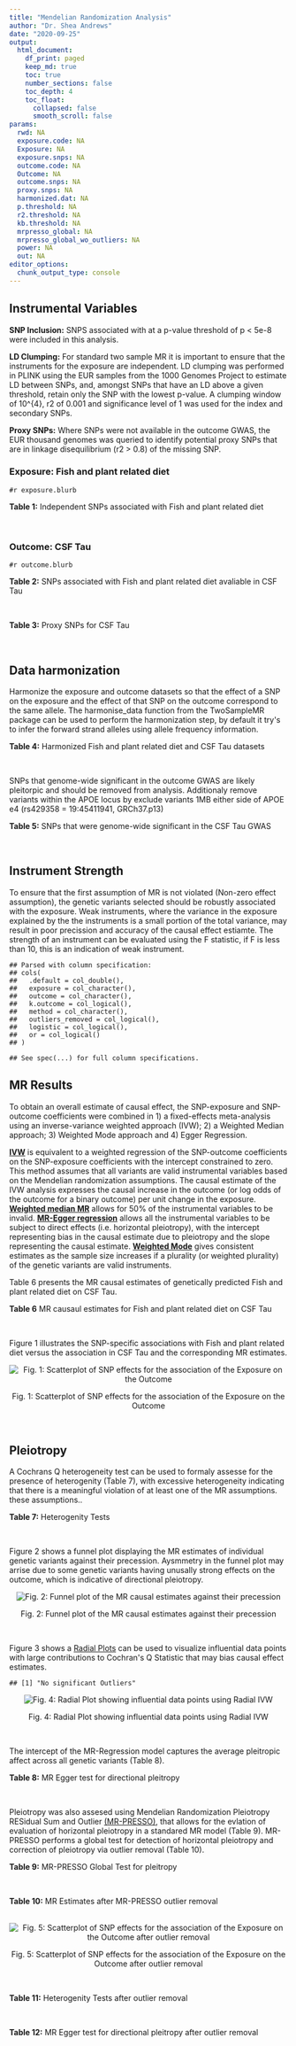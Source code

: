 ```yaml
---
title: "Mendelian Randomization Analysis"
author: "Dr. Shea Andrews"
date: "2020-09-25"
output:
  html_document:
    df_print: paged
    keep_md: true
    toc: true
    number_sections: false
    toc_depth: 4
    toc_float:
      collapsed: false
      smooth_scroll: false
params:
  rwd: NA
  exposure.code: NA
  Exposure: NA
  exposure.snps: NA
  outcome.code: NA
  Outcome: NA
  outcome.snps: NA
  proxy.snps: NA
  harmonized.dat: NA
  p.threshold: NA
  r2.threshold: NA
  kb.threshold: NA
  mrpresso_global: NA
  mrpresso_global_wo_outliers: NA
  power: NA
  out: NA
editor_options:
  chunk_output_type: console
---
```







## Instrumental Variables
**SNP Inclusion:** SNPS associated with at a p-value threshold of p < 5e-8 were included in this analysis.
<br>

**LD Clumping:** For standard two sample MR it is important to ensure that the instruments for the exposure are independent. LD clumping was performed in PLINK using the EUR samples from the 1000 Genomes Project to estimate LD between SNPs, and, amongst SNPs that have an LD above a given threshold, retain only the SNP with the lowest p-value. A clumping window of 10^{4}, r2 of 0.001 and significance level of 1 was used for the index and secondary SNPs.
<br>

**Proxy SNPs:** Where SNPs were not available in the outcome GWAS, the EUR thousand genomes was queried to identify potential proxy SNPs that are in linkage disequilibrium (r2 > 0.8) of the missing SNP.
<br>

### Exposure: Fish and plant related diet
`#r exposure.blurb`
<br>

**Table 1:** Independent SNPs associated with Fish and plant related diet
<div data-pagedtable="false">
  <script data-pagedtable-source type="application/json">
{"columns":[{"label":["SNP"],"name":[1],"type":["chr"],"align":["left"]},{"label":["CHROM"],"name":[2],"type":["dbl"],"align":["right"]},{"label":["POS"],"name":[3],"type":["dbl"],"align":["right"]},{"label":["REF"],"name":[4],"type":["chr"],"align":["left"]},{"label":["ALT"],"name":[5],"type":["chr"],"align":["left"]},{"label":["AF"],"name":[6],"type":["dbl"],"align":["right"]},{"label":["BETA"],"name":[7],"type":["dbl"],"align":["right"]},{"label":["SE"],"name":[8],"type":["dbl"],"align":["right"]},{"label":["Z"],"name":[9],"type":["dbl"],"align":["right"]},{"label":["P"],"name":[10],"type":["dbl"],"align":["right"]},{"label":["N"],"name":[11],"type":["dbl"],"align":["right"]},{"label":["TRAIT"],"name":[12],"type":["chr"],"align":["left"]}],"data":[{"1":"rs6699744","2":"1","3":"72825144","4":"A","5":"T","6":"0.614350","7":"0.0176817","8":"0.00251240","9":"7.03777","10":"2.0e-12","11":"335576","12":"fish_plant_diet"},{"1":"rs6690619","2":"1","3":"153765399","4":"C","5":"T","6":"0.508389","7":"-0.0182667","8":"0.00243049","9":"-7.51564","10":"5.7e-14","11":"335576","12":"fish_plant_diet"},{"1":"rs45501495","2":"1","3":"204596454","4":"C","5":"T","6":"0.233721","7":"0.0175379","8":"0.00286562","9":"6.12011","10":"9.4e-10","11":"335576","12":"fish_plant_diet"},{"1":"rs4953150","2":"2","3":"45157336","4":"C","5":"T","6":"0.342028","7":"-0.0193152","8":"0.00257415","9":"-7.50353","10":"6.2e-14","11":"335576","12":"fish_plant_diet"},{"1":"rs17049185","2":"2","3":"58072660","4":"G","5":"T","6":"0.265216","7":"0.0164143","8":"0.00276984","9":"5.92608","10":"3.1e-09","11":"335576","12":"fish_plant_diet"},{"1":"rs4458235","2":"2","3":"79710525","4":"A","5":"T","6":"0.671605","7":"-0.0161001","8":"0.00257371","9":"-6.25560","10":"4.0e-10","11":"335576","12":"fish_plant_diet"},{"1":"rs6756149","2":"2","3":"104099833","4":"C","5":"T","6":"0.460539","7":"0.0158560","8":"0.00242740","9":"6.53209","10":"6.5e-11","11":"335576","12":"fish_plant_diet"},{"1":"rs10180461","2":"2","3":"144263033","4":"T","5":"C","6":"0.391681","7":"-0.0138352","8":"0.00249154","9":"-5.55287","10":"2.8e-08","11":"335576","12":"fish_plant_diet"},{"1":"rs2463652","2":"2","3":"157127415","4":"C","5":"A","6":"0.462862","7":"0.0144339","8":"0.00243718","9":"5.92238","10":"3.2e-09","11":"335576","12":"fish_plant_diet"},{"1":"rs10510554","2":"3","3":"25099776","4":"T","5":"C","6":"0.569949","7":"0.0159892","8":"0.00245816","9":"6.50454","10":"7.8e-11","11":"335576","12":"fish_plant_diet"},{"1":"rs1248825","2":"3","3":"84993411","4":"A","5":"C","6":"0.674802","7":"0.0196439","8":"0.00259659","9":"7.56527","10":"3.9e-14","11":"335576","12":"fish_plant_diet"},{"1":"rs80264330","2":"3","3":"114815659","4":"T","5":"G","6":"0.056141","7":"0.0302655","8":"0.00525711","9":"5.75706","10":"8.6e-09","11":"335576","12":"fish_plant_diet"},{"1":"rs13082002","2":"3","3":"117317203","4":"T","5":"A","6":"0.467957","7":"0.0141314","8":"0.00244314","9":"5.78411","10":"7.3e-09","11":"335576","12":"fish_plant_diet"},{"1":"rs73868702","2":"3","3":"149754216","4":"G","5":"A","6":"0.043127","7":"-0.0333836","8":"0.00594694","9":"-5.61358","10":"2.0e-08","11":"335576","12":"fish_plant_diet"},{"1":"rs11706682","2":"3","3":"167199681","4":"T","5":"C","6":"0.340750","7":"0.0172815","8":"0.00255589","9":"6.76144","10":"1.4e-11","11":"335576","12":"fish_plant_diet"},{"1":"rs1946265","2":"5","3":"50840436","4":"A","5":"C","6":"0.645199","7":"-0.0149040","8":"0.00254229","9":"-5.86243","10":"4.6e-09","11":"335576","12":"fish_plant_diet"},{"1":"rs12514375","2":"5","3":"60801428","4":"A","5":"T","6":"0.387948","7":"-0.0137440","8":"0.00249301","9":"-5.51301","10":"3.5e-08","11":"335576","12":"fish_plant_diet"},{"1":"rs6870152","2":"5","3":"95883544","4":"A","5":"G","6":"0.623327","7":"-0.0138461","8":"0.00251463","9":"-5.50622","10":"3.7e-08","11":"335576","12":"fish_plant_diet"},{"1":"rs364926","2":"5","3":"166392055","4":"C","5":"T","6":"0.235798","7":"0.0174371","8":"0.00285087","9":"6.11641","10":"9.6e-10","11":"335576","12":"fish_plant_diet"},{"1":"rs11134442","2":"5","3":"166478475","4":"A","5":"G","6":"0.627273","7":"-0.0138524","8":"0.00251296","9":"-5.51238","10":"3.5e-08","11":"335576","12":"fish_plant_diet"},{"1":"rs16891727","2":"6","3":"26488860","4":"C","5":"A","6":"0.131477","7":"-0.0248855","8":"0.00357335","9":"-6.96419","10":"3.3e-12","11":"335576","12":"fish_plant_diet"},{"1":"rs28703977","2":"6","3":"31472792","4":"T","5":"C","6":"0.654148","7":"-0.0159889","8":"0.00255074","9":"-6.26834","10":"3.6e-10","11":"335576","12":"fish_plant_diet"},{"1":"rs9362897","2":"6","3":"92327446","4":"G","5":"T","6":"0.471084","7":"0.0153747","8":"0.00242031","9":"6.35237","10":"2.1e-10","11":"335576","12":"fish_plant_diet"},{"1":"rs12700239","2":"7","3":"20865979","4":"C","5":"A","6":"0.210021","7":"-0.0170831","8":"0.00300568","9":"-5.68361","10":"1.3e-08","11":"335576","12":"fish_plant_diet"},{"1":"rs3021494","2":"8","3":"10983534","4":"A","5":"G","6":"0.530477","7":"-0.0196447","8":"0.00243572","9":"-8.06525","10":"7.3e-16","11":"335576","12":"fish_plant_diet"},{"1":"rs1217105","2":"8","3":"64626932","4":"T","5":"G","6":"0.692030","7":"0.0182021","8":"0.00262079","9":"6.94527","10":"3.8e-12","11":"335576","12":"fish_plant_diet"},{"1":"rs10986983","2":"9","3":"128620009","4":"C","5":"T","6":"0.628287","7":"-0.0177251","8":"0.00250713","9":"-7.06988","10":"1.6e-12","11":"335576","12":"fish_plant_diet"},{"1":"rs946711","2":"10","3":"21806832","4":"A","5":"C","6":"0.326072","7":"-0.0265991","8":"0.00260310","9":"-10.21820","10":"1.6e-24","11":"335576","12":"fish_plant_diet"},{"1":"rs1410054","2":"10","3":"112774155","4":"A","5":"G","6":"0.762720","7":"-0.0179461","8":"0.00284724","9":"-6.30298","10":"2.9e-10","11":"335576","12":"fish_plant_diet"},{"1":"rs10741616","2":"11","3":"13333851","4":"G","5":"A","6":"0.381930","7":"-0.0150594","8":"0.00249104","9":"-6.04543","10":"1.5e-09","11":"335576","12":"fish_plant_diet"},{"1":"rs11237918","2":"11","3":"79294066","4":"T","5":"C","6":"0.400307","7":"0.0140920","8":"0.00247088","9":"5.70323","10":"1.2e-08","11":"335576","12":"fish_plant_diet"},{"1":"rs613597","2":"11","3":"88598646","4":"A","5":"G","6":"0.650945","7":"-0.0148780","8":"0.00253317","9":"-5.87327","10":"4.3e-09","11":"335576","12":"fish_plant_diet"},{"1":"rs34634095","2":"11","3":"111455942","4":"C","5":"A","6":"0.698257","7":"-0.0159467","8":"0.00269385","9":"-5.91967","10":"3.2e-09","11":"335576","12":"fish_plant_diet"},{"1":"rs7978702","2":"12","3":"34366373","4":"G","5":"A","6":"0.818835","7":"0.0173966","8":"0.00313907","9":"5.54196","10":"3.0e-08","11":"335576","12":"fish_plant_diet"},{"1":"rs12826749","2":"12","3":"46412497","4":"C","5":"G","6":"0.421560","7":"-0.0143141","8":"0.00247178","9":"-5.79101","10":"7.0e-09","11":"335576","12":"fish_plant_diet"},{"1":"rs35287743","2":"12","3":"110057250","4":"G","5":"T","6":"0.113999","7":"-0.0345582","8":"0.00382725","9":"-9.02951","10":"1.7e-19","11":"335576","12":"fish_plant_diet"},{"1":"rs560815","2":"13","3":"55935080","4":"T","5":"A","6":"0.733176","7":"-0.0235298","8":"0.00272600","9":"-8.63162","10":"6.0e-18","11":"335576","12":"fish_plant_diet"},{"1":"rs10161952","2":"13","3":"59474383","4":"A","5":"C","6":"0.313291","7":"-0.0185058","8":"0.00261369","9":"-7.08033","10":"1.4e-12","11":"335576","12":"fish_plant_diet"},{"1":"rs12906493","2":"15","3":"35933286","4":"T","5":"C","6":"0.207753","7":"0.0183225","8":"0.00301038","9":"6.08644","10":"1.2e-09","11":"335576","12":"fish_plant_diet"},{"1":"rs16959955","2":"15","3":"48002700","4":"T","5":"C","6":"0.221373","7":"0.0168573","8":"0.00294229","9":"5.72931","10":"1.0e-08","11":"335576","12":"fish_plant_diet"},{"1":"rs56094641","2":"16","3":"53806453","4":"A","5":"G","6":"0.403329","7":"0.0223354","8":"0.00246582","9":"9.05800","10":"1.3e-19","11":"335576","12":"fish_plant_diet"},{"1":"rs11859365","2":"16","3":"83683945","4":"A","5":"C","6":"0.253428","7":"0.0190706","8":"0.00278154","9":"6.85613","10":"7.1e-12","11":"335576","12":"fish_plant_diet"},{"1":"rs9955276","2":"18","3":"1839339","4":"C","5":"T","6":"0.141809","7":"0.0194761","8":"0.00348698","9":"5.58538","10":"2.3e-08","11":"335576","12":"fish_plant_diet"},{"1":"rs17818263","2":"18","3":"58865261","4":"G","5":"A","6":"0.286039","7":"-0.0146965","8":"0.00268034","9":"-5.48307","10":"4.2e-08","11":"335576","12":"fish_plant_diet"},{"1":"rs12721051","2":"19","3":"45422160","4":"C","5":"G","6":"0.189552","7":"0.0179074","8":"0.00309034","9":"5.79464","10":"6.8e-09","11":"335576","12":"fish_plant_diet"},{"1":"rs380743","2":"19","3":"49241014","4":"G","5":"A","6":"0.493772","7":"-0.0175022","8":"0.00243995","9":"-7.17318","10":"7.3e-13","11":"335576","12":"fish_plant_diet"},{"1":"rs2425026","2":"20","3":"33847253","4":"C","5":"T","6":"0.426877","7":"0.0168691","8":"0.00246823","9":"6.83449","10":"8.2e-12","11":"335576","12":"fish_plant_diet"},{"1":"rs2413052","2":"22","3":"31783781","4":"T","5":"C","6":"0.240382","7":"0.0193561","8":"0.00284149","9":"6.81195","10":"9.6e-12","11":"335576","12":"fish_plant_diet"}],"options":{"columns":{"min":{},"max":[10]},"rows":{"min":[10],"max":[10]},"pages":{}}}
  </script>
</div>
<br>

### Outcome: CSF Tau
`#r outcome.blurb`
<br>

**Table 2:** SNPs associated with Fish and plant related diet avaliable in CSF Tau
<div data-pagedtable="false">
  <script data-pagedtable-source type="application/json">
{"columns":[{"label":["SNP"],"name":[1],"type":["chr"],"align":["left"]},{"label":["CHROM"],"name":[2],"type":["dbl"],"align":["right"]},{"label":["POS"],"name":[3],"type":["dbl"],"align":["right"]},{"label":["REF"],"name":[4],"type":["chr"],"align":["left"]},{"label":["ALT"],"name":[5],"type":["chr"],"align":["left"]},{"label":["AF"],"name":[6],"type":["dbl"],"align":["right"]},{"label":["BETA"],"name":[7],"type":["dbl"],"align":["right"]},{"label":["SE"],"name":[8],"type":["dbl"],"align":["right"]},{"label":["Z"],"name":[9],"type":["dbl"],"align":["right"]},{"label":["P"],"name":[10],"type":["dbl"],"align":["right"]},{"label":["N"],"name":[11],"type":["dbl"],"align":["right"]},{"label":["TRAIT"],"name":[12],"type":["chr"],"align":["left"]}],"data":[{"1":"rs6699744","2":"1","3":"72825144","4":"A","5":"T","6":"0.6108490","7":"0.0053480","8":"0.006425","9":"0.83237400","10":"0.40530","11":"3146","12":"CSF_tau"},{"1":"rs6690619","2":"1","3":"153765399","4":"C","5":"T","6":"0.5256920","7":"-0.0050900","8":"0.005756","9":"-0.88429500","10":"0.37660","11":"3146","12":"CSF_tau"},{"1":"rs45501495","2":"1","3":"204596454","4":"C","5":"T","6":"0.2686700","7":"0.0070980","8":"0.006626","9":"1.07123453","10":"0.28410","11":"3146","12":"CSF_tau"},{"1":"rs17049185","2":"2","3":"58072660","4":"G","5":"T","6":"0.3082820","7":"0.0120900","8":"0.006466","9":"1.86978039","10":"0.06152","11":"3146","12":"CSF_tau"},{"1":"rs4458235","2":"2","3":"79710525","4":"A","5":"T","6":"0.6354390","7":"-0.0016040","8":"0.005909","9":"-0.27145000","10":"0.78610","11":"3146","12":"CSF_tau"},{"1":"rs6756149","2":"2","3":"104099833","4":"C","5":"T","6":"0.4588640","7":"-0.0048880","8":"0.005585","9":"-0.87520143","10":"0.38150","11":"3146","12":"CSF_tau"},{"1":"rs10180461","2":"2","3":"144263033","4":"T","5":"C","6":"0.3368940","7":"0.0031100","8":"0.005768","9":"0.53918169","10":"0.58980","11":"3146","12":"CSF_tau"},{"1":"rs2463652","2":"2","3":"157127415","4":"C","5":"A","6":"0.3552630","7":"0.0095590","8":"0.005775","9":"1.65523810","10":"0.09796","11":"3146","12":"CSF_tau"},{"1":"rs10510554","2":"3","3":"25099776","4":"T","5":"C","6":"0.6110510","7":"-0.0100700","8":"0.005719","9":"-1.76080000","10":"0.07825","11":"3146","12":"CSF_tau"},{"1":"rs1248825","2":"3","3":"84993411","4":"A","5":"C","6":"0.6335030","7":"0.0005240","8":"0.006088","9":"0.08607100","10":"0.93140","11":"3146","12":"CSF_tau"},{"1":"rs80264330","2":"3","3":"114815659","4":"T","5":"G","6":"0.0546903","7":"-0.0004109","8":"0.012050","9":"-0.03409959","10":"0.97280","11":"3146","12":"CSF_tau"},{"1":"rs73868702","2":"3","3":"149754216","4":"G","5":"A","6":"0.0388244","7":"-0.0060280","8":"0.013710","9":"-0.43967907","10":"0.66010","11":"3146","12":"CSF_tau"},{"1":"rs11706682","2":"3","3":"167199681","4":"T","5":"C","6":"0.3596590","7":"0.0045240","8":"0.006014","9":"0.75224476","10":"0.45200","11":"3146","12":"CSF_tau"},{"1":"rs1946265","2":"5","3":"50840436","4":"A","5":"C","6":"0.6314730","7":"0.0027720","8":"0.005970","9":"0.46432200","10":"0.64250","11":"3146","12":"CSF_tau"},{"1":"rs364926","2":"5","3":"166392055","4":"C","5":"T","6":"0.2479880","7":"-0.0135400","8":"0.007139","9":"-1.89662418","10":"0.05795","11":"3146","12":"CSF_tau"},{"1":"rs16891727","2":"6","3":"26488860","4":"C","5":"A","6":"0.1060940","7":"-0.0002900","8":"0.009182","9":"-0.03158353","10":"0.97480","11":"3146","12":"CSF_tau"},{"1":"rs9362897","2":"6","3":"92327446","4":"G","5":"T","6":"0.5531100","7":"-0.0066430","8":"0.005639","9":"-1.17804575","10":"0.23890","11":"3146","12":"CSF_tau"},{"1":"rs3021494","2":"8","3":"10983534","4":"A","5":"G","6":"0.5800820","7":"0.0053250","8":"0.005683","9":"0.93700500","10":"0.34880","11":"3146","12":"CSF_tau"},{"1":"rs1217105","2":"8","3":"64626932","4":"T","5":"G","6":"0.7311460","7":"0.0026040","8":"0.006216","9":"0.41891900","10":"0.67530","11":"3146","12":"CSF_tau"},{"1":"rs10986983","2":"9","3":"128620009","4":"C","5":"T","6":"0.6891790","7":"-0.0105700","8":"0.005792","9":"-1.82493000","10":"0.06802","11":"3146","12":"CSF_tau"},{"1":"rs946711","2":"10","3":"21806832","4":"A","5":"C","6":"0.3197380","7":"0.0091960","8":"0.006523","9":"1.40978078","10":"0.15880","11":"3146","12":"CSF_tau"},{"1":"rs1410054","2":"10","3":"112774155","4":"A","5":"G","6":"0.7994180","7":"0.0051530","8":"0.006684","9":"0.77094600","10":"0.44080","11":"3146","12":"CSF_tau"},{"1":"rs10741616","2":"11","3":"13333851","4":"G","5":"A","6":"0.4477310","7":"-0.0023920","8":"0.005771","9":"-0.41448622","10":"0.67850","11":"3146","12":"CSF_tau"},{"1":"rs11237918","2":"11","3":"79294066","4":"T","5":"C","6":"0.3774990","7":"-0.0064770","8":"0.005820","9":"-1.11288660","10":"0.26580","11":"3146","12":"CSF_tau"},{"1":"rs613597","2":"11","3":"88598646","4":"A","5":"G","6":"0.7428260","7":"-0.0023520","8":"0.005980","9":"-0.39331100","10":"0.69410","11":"3146","12":"CSF_tau"},{"1":"rs12826749","2":"12","3":"46412497","4":"C","5":"G","6":"0.3681280","7":"-0.0071360","8":"0.005820","9":"-1.22611684","10":"0.22020","11":"3146","12":"CSF_tau"},{"1":"rs35287743","2":"12","3":"110057250","4":"G","5":"T","6":"0.1335630","7":"-0.0058950","8":"0.009544","9":"-0.61766555","10":"0.53680","11":"3146","12":"CSF_tau"},{"1":"rs560815","2":"13","3":"55935080","4":"T","5":"A","6":"0.7230320","7":"0.0040800","8":"0.006250","9":"0.65280000","10":"0.51390","11":"3146","12":"CSF_tau"},{"1":"rs10161952","2":"13","3":"59474383","4":"A","5":"C","6":"0.2974150","7":"-0.0028480","8":"0.006210","9":"-0.45861514","10":"0.64660","11":"3146","12":"CSF_tau"},{"1":"rs12906493","2":"15","3":"35933286","4":"T","5":"C","6":"0.1725330","7":"-0.0048520","8":"0.006822","9":"-0.71122838","10":"0.47700","11":"3146","12":"CSF_tau"},{"1":"rs56094641","2":"16","3":"53806453","4":"A","5":"G","6":"0.4466040","7":"0.0082020","8":"0.005823","9":"1.40855229","10":"0.15910","11":"3146","12":"CSF_tau"},{"1":"rs11859365","2":"16","3":"83683945","4":"A","5":"C","6":"0.2750360","7":"0.0059100","8":"0.006896","9":"0.85701856","10":"0.39150","11":"3146","12":"CSF_tau"},{"1":"rs17818263","2":"18","3":"58865261","4":"G","5":"A","6":"0.3352150","7":"0.0035260","8":"0.006297","9":"0.55994918","10":"0.57550","11":"3146","12":"CSF_tau"},{"1":"rs2425026","2":"20","3":"33847253","4":"C","5":"T","6":"0.4566800","7":"0.0080600","8":"0.005916","9":"1.36240703","10":"0.17320","11":"3146","12":"CSF_tau"},{"1":"rs4953150","2":"NA","3":"NA","4":"NA","5":"NA","6":"NA","7":"NA","8":"NA","9":"NA","10":"NA","11":"NA","12":"NA"},{"1":"rs13082002","2":"NA","3":"NA","4":"NA","5":"NA","6":"NA","7":"NA","8":"NA","9":"NA","10":"NA","11":"NA","12":"NA"},{"1":"rs12514375","2":"NA","3":"NA","4":"NA","5":"NA","6":"NA","7":"NA","8":"NA","9":"NA","10":"NA","11":"NA","12":"NA"},{"1":"rs6870152","2":"NA","3":"NA","4":"NA","5":"NA","6":"NA","7":"NA","8":"NA","9":"NA","10":"NA","11":"NA","12":"NA"},{"1":"rs11134442","2":"NA","3":"NA","4":"NA","5":"NA","6":"NA","7":"NA","8":"NA","9":"NA","10":"NA","11":"NA","12":"NA"},{"1":"rs28703977","2":"NA","3":"NA","4":"NA","5":"NA","6":"NA","7":"NA","8":"NA","9":"NA","10":"NA","11":"NA","12":"NA"},{"1":"rs12700239","2":"NA","3":"NA","4":"NA","5":"NA","6":"NA","7":"NA","8":"NA","9":"NA","10":"NA","11":"NA","12":"NA"},{"1":"rs34634095","2":"NA","3":"NA","4":"NA","5":"NA","6":"NA","7":"NA","8":"NA","9":"NA","10":"NA","11":"NA","12":"NA"},{"1":"rs7978702","2":"NA","3":"NA","4":"NA","5":"NA","6":"NA","7":"NA","8":"NA","9":"NA","10":"NA","11":"NA","12":"NA"},{"1":"rs16959955","2":"NA","3":"NA","4":"NA","5":"NA","6":"NA","7":"NA","8":"NA","9":"NA","10":"NA","11":"NA","12":"NA"},{"1":"rs9955276","2":"NA","3":"NA","4":"NA","5":"NA","6":"NA","7":"NA","8":"NA","9":"NA","10":"NA","11":"NA","12":"NA"},{"1":"rs12721051","2":"NA","3":"NA","4":"NA","5":"NA","6":"NA","7":"NA","8":"NA","9":"NA","10":"NA","11":"NA","12":"NA"},{"1":"rs380743","2":"NA","3":"NA","4":"NA","5":"NA","6":"NA","7":"NA","8":"NA","9":"NA","10":"NA","11":"NA","12":"NA"},{"1":"rs2413052","2":"NA","3":"NA","4":"NA","5":"NA","6":"NA","7":"NA","8":"NA","9":"NA","10":"NA","11":"NA","12":"NA"}],"options":{"columns":{"min":{},"max":[10]},"rows":{"min":[10],"max":[10]},"pages":{}}}
  </script>
</div>
<br>

**Table 3:** Proxy SNPs for CSF Tau
<div data-pagedtable="false">
  <script data-pagedtable-source type="application/json">
{"columns":[{"label":["target_snp"],"name":[1],"type":["chr"],"align":["left"]},{"label":["proxy_snp"],"name":[2],"type":["chr"],"align":["left"]},{"label":["ld.r2"],"name":[3],"type":["dbl"],"align":["right"]},{"label":["Dprime"],"name":[4],"type":["dbl"],"align":["right"]},{"label":["PHASE"],"name":[5],"type":["chr"],"align":["left"]},{"label":["X12"],"name":[6],"type":["lgl"],"align":["right"]},{"label":["CHROM"],"name":[7],"type":["dbl"],"align":["right"]},{"label":["POS"],"name":[8],"type":["dbl"],"align":["right"]},{"label":["REF.proxy"],"name":[9],"type":["chr"],"align":["left"]},{"label":["ALT.proxy"],"name":[10],"type":["chr"],"align":["left"]},{"label":["AF"],"name":[11],"type":["dbl"],"align":["right"]},{"label":["BETA"],"name":[12],"type":["dbl"],"align":["right"]},{"label":["SE"],"name":[13],"type":["dbl"],"align":["right"]},{"label":["Z"],"name":[14],"type":["dbl"],"align":["right"]},{"label":["P"],"name":[15],"type":["dbl"],"align":["right"]},{"label":["N"],"name":[16],"type":["dbl"],"align":["right"]},{"label":["TRAIT"],"name":[17],"type":["chr"],"align":["left"]},{"label":["ref"],"name":[18],"type":["chr"],"align":["left"]},{"label":["ref.proxy"],"name":[19],"type":["chr"],"align":["left"]},{"label":["alt"],"name":[20],"type":["chr"],"align":["left"]},{"label":["alt.proxy"],"name":[21],"type":["chr"],"align":["left"]},{"label":["ALT"],"name":[22],"type":["chr"],"align":["left"]},{"label":["REF"],"name":[23],"type":["chr"],"align":["left"]},{"label":["proxy.outcome"],"name":[24],"type":["lgl"],"align":["right"]}],"data":[{"1":"rs13082002","2":"rs35883702","3":"0.992051","4":"0.996018","5":"AG/TC","6":"NA","7":"3","8":"117316062","9":"C","10":"G","11":"0.472555","12":"-0.004428","13":"0.005710","14":"-0.7754816","15":"0.43810","16":"3146","17":"CSF_tau","18":"A","19":"G","20":"T","21":"C","22":"A","23":"T","24":"TRUE"},{"1":"rs12514375","2":"rs1445980","3":"0.979437","4":"1.000000","5":"TA/AG","6":"NA","7":"5","8":"60798733","9":"G","10":"A","11":"0.365644","12":"0.014950","13":"0.005869","14":"2.5472823","15":"0.01091","16":"3146","17":"CSF_tau","18":"T","19":"A","20":"A","21":"G","22":"T","23":"A","24":"TRUE"},{"1":"rs6870152","2":"rs6556928","3":"0.987027","4":"0.995647","5":"AA/GG","6":"NA","7":"5","8":"95877903","9":"A","10":"G","11":"0.600931","12":"-0.003404","13":"0.005790","14":"-0.5879100","15":"0.55660","16":"3146","17":"CSF_tau","18":"A","19":"A","20":"G","21":"G","22":"G","23":"A","24":"TRUE"},{"1":"rs34634095","2":"rs510388","3":"0.935389","4":"1.000000","5":"CT/AG","6":"NA","7":"11","8":"111451869","9":"T","10":"G","11":"0.703381","12":"0.003073","13":"0.006136","14":"0.5008150","15":"0.61660","16":"3146","17":"CSF_tau","18":"C","19":"T","20":"A","21":"G","22":"A","23":"C","24":"TRUE"},{"1":"rs7978702","2":"rs4595630","3":"0.986748","4":"0.993352","5":"GA/AC","6":"NA","7":"12","8":"34363697","9":"A","10":"C","11":"0.824364","12":"-0.008453","13":"0.007808","14":"-1.0826100","15":"0.27900","16":"3146","17":"CSF_tau","18":"G","19":"A","20":"A","21":"C","22":"A","23":"G","24":"TRUE"},{"1":"rs9955276","2":"rs1371274","3":"0.902126","4":"0.965794","5":"TC/CA","6":"NA","7":"18","8":"1837007","9":"A","10":"C","11":"0.145583","12":"0.008444","13":"0.008158","14":"1.0350576","15":"0.30070","16":"3146","17":"CSF_tau","18":"T","19":"C","20":"C","21":"A","22":"T","23":"C","24":"TRUE"},{"1":"rs380743","2":"rs1231281","3":"0.992000","4":"0.995992","5":"AA/GG","6":"NA","7":"19","8":"49239200","9":"G","10":"A","11":"0.384719","12":"0.002569","13":"0.005729","14":"0.4484203","15":"0.65390","16":"3146","17":"CSF_tau","18":"A","19":"A","20":"G","21":"G","22":"A","23":"G","24":"TRUE"},{"1":"rs2413052","2":"rs9606833","3":"0.977395","4":"0.988633","5":"CC/TT","6":"NA","7":"22","8":"31750013","9":"T","10":"C","11":"0.250000","12":"0.002742","13":"0.006938","14":"0.3952148","15":"0.69280","16":"3146","17":"CSF_tau","18":"C","19":"C","20":"T","21":"T","22":"C","23":"T","24":"TRUE"},{"1":"rs4953150","2":"NA","3":"NA","4":"NA","5":"NA","6":"NA","7":"NA","8":"NA","9":"NA","10":"NA","11":"NA","12":"NA","13":"NA","14":"NA","15":"NA","16":"NA","17":"NA","18":"NA","19":"NA","20":"NA","21":"NA","22":"NA","23":"NA","24":"NA"},{"1":"rs11134442","2":"NA","3":"NA","4":"NA","5":"NA","6":"NA","7":"NA","8":"NA","9":"NA","10":"NA","11":"NA","12":"NA","13":"NA","14":"NA","15":"NA","16":"NA","17":"NA","18":"NA","19":"NA","20":"NA","21":"NA","22":"NA","23":"NA","24":"NA"},{"1":"rs28703977","2":"NA","3":"NA","4":"NA","5":"NA","6":"NA","7":"NA","8":"NA","9":"NA","10":"NA","11":"NA","12":"NA","13":"NA","14":"NA","15":"NA","16":"NA","17":"NA","18":"NA","19":"NA","20":"NA","21":"NA","22":"NA","23":"NA","24":"NA"},{"1":"rs12700239","2":"NA","3":"NA","4":"NA","5":"NA","6":"NA","7":"NA","8":"NA","9":"NA","10":"NA","11":"NA","12":"NA","13":"NA","14":"NA","15":"NA","16":"NA","17":"NA","18":"NA","19":"NA","20":"NA","21":"NA","22":"NA","23":"NA","24":"NA"},{"1":"rs16959955","2":"NA","3":"NA","4":"NA","5":"NA","6":"NA","7":"NA","8":"NA","9":"NA","10":"NA","11":"NA","12":"NA","13":"NA","14":"NA","15":"NA","16":"NA","17":"NA","18":"NA","19":"NA","20":"NA","21":"NA","22":"NA","23":"NA","24":"NA"},{"1":"rs12721051","2":"NA","3":"NA","4":"NA","5":"NA","6":"NA","7":"NA","8":"NA","9":"NA","10":"NA","11":"NA","12":"NA","13":"NA","14":"NA","15":"NA","16":"NA","17":"NA","18":"NA","19":"NA","20":"NA","21":"NA","22":"NA","23":"NA","24":"NA"}],"options":{"columns":{"min":{},"max":[10]},"rows":{"min":[10],"max":[10]},"pages":{}}}
  </script>
</div>
<br>

## Data harmonization
Harmonize the exposure and outcome datasets so that the effect of a SNP on the exposure and the effect of that SNP on the outcome correspond to the same allele. The harmonise_data function from the TwoSampleMR package can be used to perform the harmonization step, by default it try's to infer the forward strand alleles using allele frequency information.
<br>

**Table 4:** Harmonized Fish and plant related diet and CSF Tau datasets
<div data-pagedtable="false">
  <script data-pagedtable-source type="application/json">
{"columns":[{"label":["SNP"],"name":[1],"type":["chr"],"align":["left"]},{"label":["effect_allele.exposure"],"name":[2],"type":["chr"],"align":["left"]},{"label":["other_allele.exposure"],"name":[3],"type":["chr"],"align":["left"]},{"label":["effect_allele.outcome"],"name":[4],"type":["chr"],"align":["left"]},{"label":["other_allele.outcome"],"name":[5],"type":["chr"],"align":["left"]},{"label":["beta.exposure"],"name":[6],"type":["dbl"],"align":["right"]},{"label":["beta.outcome"],"name":[7],"type":["dbl"],"align":["right"]},{"label":["eaf.exposure"],"name":[8],"type":["dbl"],"align":["right"]},{"label":["eaf.outcome"],"name":[9],"type":["dbl"],"align":["right"]},{"label":["remove"],"name":[10],"type":["lgl"],"align":["right"]},{"label":["palindromic"],"name":[11],"type":["lgl"],"align":["right"]},{"label":["ambiguous"],"name":[12],"type":["lgl"],"align":["right"]},{"label":["id.outcome"],"name":[13],"type":["chr"],"align":["left"]},{"label":["chr.outcome"],"name":[14],"type":["dbl"],"align":["right"]},{"label":["pos.outcome"],"name":[15],"type":["dbl"],"align":["right"]},{"label":["se.outcome"],"name":[16],"type":["dbl"],"align":["right"]},{"label":["z.outcome"],"name":[17],"type":["dbl"],"align":["right"]},{"label":["pval.outcome"],"name":[18],"type":["dbl"],"align":["right"]},{"label":["samplesize.outcome"],"name":[19],"type":["dbl"],"align":["right"]},{"label":["outcome"],"name":[20],"type":["chr"],"align":["left"]},{"label":["mr_keep.outcome"],"name":[21],"type":["lgl"],"align":["right"]},{"label":["pval_origin.outcome"],"name":[22],"type":["chr"],"align":["left"]},{"label":["chr.exposure"],"name":[23],"type":["dbl"],"align":["right"]},{"label":["pos.exposure"],"name":[24],"type":["dbl"],"align":["right"]},{"label":["se.exposure"],"name":[25],"type":["dbl"],"align":["right"]},{"label":["z.exposure"],"name":[26],"type":["dbl"],"align":["right"]},{"label":["pval.exposure"],"name":[27],"type":["dbl"],"align":["right"]},{"label":["samplesize.exposure"],"name":[28],"type":["dbl"],"align":["right"]},{"label":["exposure"],"name":[29],"type":["chr"],"align":["left"]},{"label":["mr_keep.exposure"],"name":[30],"type":["lgl"],"align":["right"]},{"label":["pval_origin.exposure"],"name":[31],"type":["chr"],"align":["left"]},{"label":["id.exposure"],"name":[32],"type":["chr"],"align":["left"]},{"label":["action"],"name":[33],"type":["dbl"],"align":["right"]},{"label":["mr_keep"],"name":[34],"type":["lgl"],"align":["right"]},{"label":["pt"],"name":[35],"type":["dbl"],"align":["right"]},{"label":["pleitropy_keep"],"name":[36],"type":["lgl"],"align":["right"]},{"label":["mrpresso_RSSobs"],"name":[37],"type":["lgl"],"align":["right"]},{"label":["mrpresso_pval"],"name":[38],"type":["lgl"],"align":["right"]},{"label":["mrpresso_keep"],"name":[39],"type":["lgl"],"align":["right"]}],"data":[{"1":"rs10161952","2":"C","3":"A","4":"C","5":"A","6":"-0.0185058","7":"-0.0028480","8":"0.313291","9":"0.2974150","10":"FALSE","11":"FALSE","12":"FALSE","13":"IDBwEe","14":"13","15":"59474383","16":"0.006210","17":"-0.45861514","18":"0.64660","19":"3146","20":"Deming2017tau","21":"TRUE","22":"reported","23":"13","24":"59474383","25":"0.00261369","26":"-7.08033","27":"1.4e-12","28":"335576","29":"Niarchou2020fish","30":"TRUE","31":"reported","32":"k2dTZa","33":"2","34":"TRUE","35":"5e-08","36":"TRUE","37":"NA","38":"NA","39":"TRUE"},{"1":"rs10180461","2":"C","3":"T","4":"C","5":"T","6":"-0.0138352","7":"0.0031100","8":"0.391681","9":"0.3368940","10":"FALSE","11":"FALSE","12":"FALSE","13":"IDBwEe","14":"2","15":"144263033","16":"0.005768","17":"0.53918169","18":"0.58980","19":"3146","20":"Deming2017tau","21":"TRUE","22":"reported","23":"2","24":"144263033","25":"0.00249154","26":"-5.55287","27":"2.8e-08","28":"335576","29":"Niarchou2020fish","30":"TRUE","31":"reported","32":"k2dTZa","33":"2","34":"TRUE","35":"5e-08","36":"TRUE","37":"NA","38":"NA","39":"TRUE"},{"1":"rs10510554","2":"C","3":"T","4":"C","5":"T","6":"0.0159892","7":"-0.0100700","8":"0.569949","9":"0.6110510","10":"FALSE","11":"FALSE","12":"FALSE","13":"IDBwEe","14":"3","15":"25099776","16":"0.005719","17":"-1.76080000","18":"0.07825","19":"3146","20":"Deming2017tau","21":"TRUE","22":"reported","23":"3","24":"25099776","25":"0.00245816","26":"6.50454","27":"7.8e-11","28":"335576","29":"Niarchou2020fish","30":"TRUE","31":"reported","32":"k2dTZa","33":"2","34":"TRUE","35":"5e-08","36":"TRUE","37":"NA","38":"NA","39":"TRUE"},{"1":"rs10741616","2":"A","3":"G","4":"A","5":"G","6":"-0.0150594","7":"-0.0023920","8":"0.381930","9":"0.4477310","10":"FALSE","11":"FALSE","12":"FALSE","13":"IDBwEe","14":"11","15":"13333851","16":"0.005771","17":"-0.41448622","18":"0.67850","19":"3146","20":"Deming2017tau","21":"TRUE","22":"reported","23":"11","24":"13333851","25":"0.00249104","26":"-6.04543","27":"1.5e-09","28":"335576","29":"Niarchou2020fish","30":"TRUE","31":"reported","32":"k2dTZa","33":"2","34":"TRUE","35":"5e-08","36":"TRUE","37":"NA","38":"NA","39":"TRUE"},{"1":"rs10986983","2":"T","3":"C","4":"T","5":"C","6":"-0.0177251","7":"-0.0105700","8":"0.628287","9":"0.6891790","10":"FALSE","11":"FALSE","12":"FALSE","13":"IDBwEe","14":"9","15":"128620009","16":"0.005792","17":"-1.82493000","18":"0.06802","19":"3146","20":"Deming2017tau","21":"TRUE","22":"reported","23":"9","24":"128620009","25":"0.00250713","26":"-7.06988","27":"1.6e-12","28":"335576","29":"Niarchou2020fish","30":"TRUE","31":"reported","32":"k2dTZa","33":"2","34":"TRUE","35":"5e-08","36":"TRUE","37":"NA","38":"NA","39":"TRUE"},{"1":"rs11237918","2":"C","3":"T","4":"C","5":"T","6":"0.0140920","7":"-0.0064770","8":"0.400307","9":"0.3774990","10":"FALSE","11":"FALSE","12":"FALSE","13":"IDBwEe","14":"11","15":"79294066","16":"0.005820","17":"-1.11288660","18":"0.26580","19":"3146","20":"Deming2017tau","21":"TRUE","22":"reported","23":"11","24":"79294066","25":"0.00247088","26":"5.70323","27":"1.2e-08","28":"335576","29":"Niarchou2020fish","30":"TRUE","31":"reported","32":"k2dTZa","33":"2","34":"TRUE","35":"5e-08","36":"TRUE","37":"NA","38":"NA","39":"TRUE"},{"1":"rs11706682","2":"C","3":"T","4":"C","5":"T","6":"0.0172815","7":"0.0045240","8":"0.340750","9":"0.3596590","10":"FALSE","11":"FALSE","12":"FALSE","13":"IDBwEe","14":"3","15":"167199681","16":"0.006014","17":"0.75224476","18":"0.45200","19":"3146","20":"Deming2017tau","21":"TRUE","22":"reported","23":"3","24":"167199681","25":"0.00255589","26":"6.76144","27":"1.4e-11","28":"335576","29":"Niarchou2020fish","30":"TRUE","31":"reported","32":"k2dTZa","33":"2","34":"TRUE","35":"5e-08","36":"TRUE","37":"NA","38":"NA","39":"TRUE"},{"1":"rs11859365","2":"C","3":"A","4":"C","5":"A","6":"0.0190706","7":"0.0059100","8":"0.253428","9":"0.2750360","10":"FALSE","11":"FALSE","12":"FALSE","13":"IDBwEe","14":"16","15":"83683945","16":"0.006896","17":"0.85701856","18":"0.39150","19":"3146","20":"Deming2017tau","21":"TRUE","22":"reported","23":"16","24":"83683945","25":"0.00278154","26":"6.85613","27":"7.1e-12","28":"335576","29":"Niarchou2020fish","30":"TRUE","31":"reported","32":"k2dTZa","33":"2","34":"TRUE","35":"5e-08","36":"TRUE","37":"NA","38":"NA","39":"TRUE"},{"1":"rs1217105","2":"G","3":"T","4":"G","5":"T","6":"0.0182021","7":"0.0026040","8":"0.692030","9":"0.7311460","10":"FALSE","11":"FALSE","12":"FALSE","13":"IDBwEe","14":"8","15":"64626932","16":"0.006216","17":"0.41891900","18":"0.67530","19":"3146","20":"Deming2017tau","21":"TRUE","22":"reported","23":"8","24":"64626932","25":"0.00262079","26":"6.94527","27":"3.8e-12","28":"335576","29":"Niarchou2020fish","30":"TRUE","31":"reported","32":"k2dTZa","33":"2","34":"TRUE","35":"5e-08","36":"TRUE","37":"NA","38":"NA","39":"TRUE"},{"1":"rs1248825","2":"C","3":"A","4":"C","5":"A","6":"0.0196439","7":"0.0005240","8":"0.674802","9":"0.6335030","10":"FALSE","11":"FALSE","12":"FALSE","13":"IDBwEe","14":"3","15":"84993411","16":"0.006088","17":"0.08607100","18":"0.93140","19":"3146","20":"Deming2017tau","21":"TRUE","22":"reported","23":"3","24":"84993411","25":"0.00259659","26":"7.56527","27":"3.9e-14","28":"335576","29":"Niarchou2020fish","30":"TRUE","31":"reported","32":"k2dTZa","33":"2","34":"TRUE","35":"5e-08","36":"TRUE","37":"NA","38":"NA","39":"TRUE"},{"1":"rs12514375","2":"T","3":"A","4":"T","5":"A","6":"-0.0137440","7":"0.0149500","8":"0.387948","9":"0.3656440","10":"FALSE","11":"TRUE","12":"FALSE","13":"IDBwEe","14":"5","15":"60798733","16":"0.005869","17":"2.54728233","18":"0.01091","19":"3146","20":"Deming2017tau","21":"TRUE","22":"reported","23":"5","24":"60801428","25":"0.00249301","26":"-5.51301","27":"3.5e-08","28":"335576","29":"Niarchou2020fish","30":"TRUE","31":"reported","32":"k2dTZa","33":"2","34":"TRUE","35":"5e-08","36":"TRUE","37":"NA","38":"NA","39":"TRUE"},{"1":"rs12826749","2":"G","3":"C","4":"G","5":"C","6":"-0.0143141","7":"-0.0071360","8":"0.421560","9":"0.3681280","10":"FALSE","11":"TRUE","12":"TRUE","13":"IDBwEe","14":"12","15":"46412497","16":"0.005820","17":"-1.22611684","18":"0.22020","19":"3146","20":"Deming2017tau","21":"TRUE","22":"reported","23":"12","24":"46412497","25":"0.00247178","26":"-5.79101","27":"7.0e-09","28":"335576","29":"Niarchou2020fish","30":"TRUE","31":"reported","32":"k2dTZa","33":"2","34":"FALSE","35":"5e-08","36":"TRUE","37":"NA","38":"NA","39":"NA"},{"1":"rs12906493","2":"C","3":"T","4":"C","5":"T","6":"0.0183225","7":"-0.0048520","8":"0.207753","9":"0.1725330","10":"FALSE","11":"FALSE","12":"FALSE","13":"IDBwEe","14":"15","15":"35933286","16":"0.006822","17":"-0.71122838","18":"0.47700","19":"3146","20":"Deming2017tau","21":"TRUE","22":"reported","23":"15","24":"35933286","25":"0.00301038","26":"6.08644","27":"1.2e-09","28":"335576","29":"Niarchou2020fish","30":"TRUE","31":"reported","32":"k2dTZa","33":"2","34":"TRUE","35":"5e-08","36":"TRUE","37":"NA","38":"NA","39":"TRUE"},{"1":"rs13082002","2":"A","3":"T","4":"A","5":"T","6":"0.0141314","7":"-0.0044280","8":"0.467957","9":"0.4725550","10":"FALSE","11":"TRUE","12":"TRUE","13":"IDBwEe","14":"3","15":"117316062","16":"0.005710","17":"-0.77548161","18":"0.43810","19":"3146","20":"Deming2017tau","21":"TRUE","22":"reported","23":"3","24":"117317203","25":"0.00244314","26":"5.78411","27":"7.3e-09","28":"335576","29":"Niarchou2020fish","30":"TRUE","31":"reported","32":"k2dTZa","33":"2","34":"FALSE","35":"5e-08","36":"TRUE","37":"NA","38":"NA","39":"NA"},{"1":"rs1410054","2":"G","3":"A","4":"G","5":"A","6":"-0.0179461","7":"0.0051530","8":"0.762720","9":"0.7994180","10":"FALSE","11":"FALSE","12":"FALSE","13":"IDBwEe","14":"10","15":"112774155","16":"0.006684","17":"0.77094600","18":"0.44080","19":"3146","20":"Deming2017tau","21":"TRUE","22":"reported","23":"10","24":"112774155","25":"0.00284724","26":"-6.30298","27":"2.9e-10","28":"335576","29":"Niarchou2020fish","30":"TRUE","31":"reported","32":"k2dTZa","33":"2","34":"TRUE","35":"5e-08","36":"TRUE","37":"NA","38":"NA","39":"TRUE"},{"1":"rs16891727","2":"A","3":"C","4":"A","5":"C","6":"-0.0248855","7":"-0.0002900","8":"0.131477","9":"0.1060940","10":"FALSE","11":"FALSE","12":"FALSE","13":"IDBwEe","14":"6","15":"26488860","16":"0.009182","17":"-0.03158353","18":"0.97480","19":"3146","20":"Deming2017tau","21":"TRUE","22":"reported","23":"6","24":"26488860","25":"0.00357335","26":"-6.96419","27":"3.3e-12","28":"335576","29":"Niarchou2020fish","30":"TRUE","31":"reported","32":"k2dTZa","33":"2","34":"TRUE","35":"5e-08","36":"TRUE","37":"NA","38":"NA","39":"TRUE"},{"1":"rs17049185","2":"T","3":"G","4":"T","5":"G","6":"0.0164143","7":"0.0120900","8":"0.265216","9":"0.3082820","10":"FALSE","11":"FALSE","12":"FALSE","13":"IDBwEe","14":"2","15":"58072660","16":"0.006466","17":"1.86978039","18":"0.06152","19":"3146","20":"Deming2017tau","21":"TRUE","22":"reported","23":"2","24":"58072660","25":"0.00276984","26":"5.92608","27":"3.1e-09","28":"335576","29":"Niarchou2020fish","30":"TRUE","31":"reported","32":"k2dTZa","33":"2","34":"TRUE","35":"5e-08","36":"TRUE","37":"NA","38":"NA","39":"TRUE"},{"1":"rs17818263","2":"A","3":"G","4":"A","5":"G","6":"-0.0146965","7":"0.0035260","8":"0.286039","9":"0.3352150","10":"FALSE","11":"FALSE","12":"FALSE","13":"IDBwEe","14":"18","15":"58865261","16":"0.006297","17":"0.55994918","18":"0.57550","19":"3146","20":"Deming2017tau","21":"TRUE","22":"reported","23":"18","24":"58865261","25":"0.00268034","26":"-5.48307","27":"4.2e-08","28":"335576","29":"Niarchou2020fish","30":"TRUE","31":"reported","32":"k2dTZa","33":"2","34":"TRUE","35":"5e-08","36":"TRUE","37":"NA","38":"NA","39":"TRUE"},{"1":"rs1946265","2":"C","3":"A","4":"C","5":"A","6":"-0.0149040","7":"0.0027720","8":"0.645199","9":"0.6314730","10":"FALSE","11":"FALSE","12":"FALSE","13":"IDBwEe","14":"5","15":"50840436","16":"0.005970","17":"0.46432200","18":"0.64250","19":"3146","20":"Deming2017tau","21":"TRUE","22":"reported","23":"5","24":"50840436","25":"0.00254229","26":"-5.86243","27":"4.6e-09","28":"335576","29":"Niarchou2020fish","30":"TRUE","31":"reported","32":"k2dTZa","33":"2","34":"TRUE","35":"5e-08","36":"TRUE","37":"NA","38":"NA","39":"TRUE"},{"1":"rs2413052","2":"C","3":"T","4":"C","5":"T","6":"0.0193561","7":"0.0027420","8":"0.240382","9":"0.2500000","10":"FALSE","11":"FALSE","12":"FALSE","13":"IDBwEe","14":"22","15":"31750013","16":"0.006938","17":"0.39521476","18":"0.69280","19":"3146","20":"Deming2017tau","21":"TRUE","22":"reported","23":"22","24":"31783781","25":"0.00284149","26":"6.81195","27":"9.6e-12","28":"335576","29":"Niarchou2020fish","30":"TRUE","31":"reported","32":"k2dTZa","33":"2","34":"TRUE","35":"5e-08","36":"TRUE","37":"NA","38":"NA","39":"TRUE"},{"1":"rs2425026","2":"T","3":"C","4":"T","5":"C","6":"0.0168691","7":"0.0080600","8":"0.426877","9":"0.4566800","10":"FALSE","11":"FALSE","12":"FALSE","13":"IDBwEe","14":"20","15":"33847253","16":"0.005916","17":"1.36240703","18":"0.17320","19":"3146","20":"Deming2017tau","21":"TRUE","22":"reported","23":"20","24":"33847253","25":"0.00246823","26":"6.83449","27":"8.2e-12","28":"335576","29":"Niarchou2020fish","30":"TRUE","31":"reported","32":"k2dTZa","33":"2","34":"TRUE","35":"5e-08","36":"TRUE","37":"NA","38":"NA","39":"TRUE"},{"1":"rs2463652","2":"A","3":"C","4":"A","5":"C","6":"0.0144339","7":"0.0095590","8":"0.462862","9":"0.3552630","10":"FALSE","11":"FALSE","12":"FALSE","13":"IDBwEe","14":"2","15":"157127415","16":"0.005775","17":"1.65523810","18":"0.09796","19":"3146","20":"Deming2017tau","21":"TRUE","22":"reported","23":"2","24":"157127415","25":"0.00243718","26":"5.92238","27":"3.2e-09","28":"335576","29":"Niarchou2020fish","30":"TRUE","31":"reported","32":"k2dTZa","33":"2","34":"TRUE","35":"5e-08","36":"TRUE","37":"NA","38":"NA","39":"TRUE"},{"1":"rs3021494","2":"G","3":"A","4":"G","5":"A","6":"-0.0196447","7":"0.0053250","8":"0.530477","9":"0.5800820","10":"FALSE","11":"FALSE","12":"FALSE","13":"IDBwEe","14":"8","15":"10983534","16":"0.005683","17":"0.93700500","18":"0.34880","19":"3146","20":"Deming2017tau","21":"TRUE","22":"reported","23":"8","24":"10983534","25":"0.00243572","26":"-8.06525","27":"7.3e-16","28":"335576","29":"Niarchou2020fish","30":"TRUE","31":"reported","32":"k2dTZa","33":"2","34":"TRUE","35":"5e-08","36":"TRUE","37":"NA","38":"NA","39":"TRUE"},{"1":"rs34634095","2":"A","3":"C","4":"A","5":"C","6":"-0.0159467","7":"0.0030730","8":"0.698257","9":"0.7033810","10":"FALSE","11":"FALSE","12":"FALSE","13":"IDBwEe","14":"11","15":"111451869","16":"0.006136","17":"0.50081500","18":"0.61660","19":"3146","20":"Deming2017tau","21":"TRUE","22":"reported","23":"11","24":"111455942","25":"0.00269385","26":"-5.91967","27":"3.2e-09","28":"335576","29":"Niarchou2020fish","30":"TRUE","31":"reported","32":"k2dTZa","33":"2","34":"TRUE","35":"5e-08","36":"TRUE","37":"NA","38":"NA","39":"TRUE"},{"1":"rs35287743","2":"T","3":"G","4":"T","5":"G","6":"-0.0345582","7":"-0.0058950","8":"0.113999","9":"0.1335630","10":"FALSE","11":"FALSE","12":"FALSE","13":"IDBwEe","14":"12","15":"110057250","16":"0.009544","17":"-0.61766555","18":"0.53680","19":"3146","20":"Deming2017tau","21":"TRUE","22":"reported","23":"12","24":"110057250","25":"0.00382725","26":"-9.02951","27":"1.7e-19","28":"335576","29":"Niarchou2020fish","30":"TRUE","31":"reported","32":"k2dTZa","33":"2","34":"TRUE","35":"5e-08","36":"TRUE","37":"NA","38":"NA","39":"TRUE"},{"1":"rs364926","2":"T","3":"C","4":"T","5":"C","6":"0.0174371","7":"-0.0135400","8":"0.235798","9":"0.2479880","10":"FALSE","11":"FALSE","12":"FALSE","13":"IDBwEe","14":"5","15":"166392055","16":"0.007139","17":"-1.89662418","18":"0.05795","19":"3146","20":"Deming2017tau","21":"TRUE","22":"reported","23":"5","24":"166392055","25":"0.00285087","26":"6.11641","27":"9.6e-10","28":"335576","29":"Niarchou2020fish","30":"TRUE","31":"reported","32":"k2dTZa","33":"2","34":"TRUE","35":"5e-08","36":"TRUE","37":"NA","38":"NA","39":"TRUE"},{"1":"rs380743","2":"A","3":"G","4":"A","5":"G","6":"-0.0175022","7":"0.0025690","8":"0.493772","9":"0.3847190","10":"FALSE","11":"FALSE","12":"FALSE","13":"IDBwEe","14":"19","15":"49239200","16":"0.005729","17":"0.44842032","18":"0.65390","19":"3146","20":"Deming2017tau","21":"TRUE","22":"reported","23":"19","24":"49241014","25":"0.00243995","26":"-7.17318","27":"7.3e-13","28":"335576","29":"Niarchou2020fish","30":"TRUE","31":"reported","32":"k2dTZa","33":"2","34":"TRUE","35":"5e-08","36":"TRUE","37":"NA","38":"NA","39":"TRUE"},{"1":"rs4458235","2":"T","3":"A","4":"T","5":"A","6":"-0.0161001","7":"-0.0016040","8":"0.671605","9":"0.6354390","10":"FALSE","11":"TRUE","12":"FALSE","13":"IDBwEe","14":"2","15":"79710525","16":"0.005909","17":"-0.27145000","18":"0.78610","19":"3146","20":"Deming2017tau","21":"TRUE","22":"reported","23":"2","24":"79710525","25":"0.00257371","26":"-6.25560","27":"4.0e-10","28":"335576","29":"Niarchou2020fish","30":"TRUE","31":"reported","32":"k2dTZa","33":"2","34":"TRUE","35":"5e-08","36":"TRUE","37":"NA","38":"NA","39":"TRUE"},{"1":"rs45501495","2":"T","3":"C","4":"T","5":"C","6":"0.0175379","7":"0.0070980","8":"0.233721","9":"0.2686700","10":"FALSE","11":"FALSE","12":"FALSE","13":"IDBwEe","14":"1","15":"204596454","16":"0.006626","17":"1.07123453","18":"0.28410","19":"3146","20":"Deming2017tau","21":"TRUE","22":"reported","23":"1","24":"204596454","25":"0.00286562","26":"6.12011","27":"9.4e-10","28":"335576","29":"Niarchou2020fish","30":"TRUE","31":"reported","32":"k2dTZa","33":"2","34":"TRUE","35":"5e-08","36":"TRUE","37":"NA","38":"NA","39":"TRUE"},{"1":"rs560815","2":"A","3":"T","4":"A","5":"T","6":"-0.0235298","7":"0.0040800","8":"0.733176","9":"0.7230320","10":"FALSE","11":"TRUE","12":"FALSE","13":"IDBwEe","14":"13","15":"55935080","16":"0.006250","17":"0.65280000","18":"0.51390","19":"3146","20":"Deming2017tau","21":"TRUE","22":"reported","23":"13","24":"55935080","25":"0.00272600","26":"-8.63162","27":"6.0e-18","28":"335576","29":"Niarchou2020fish","30":"TRUE","31":"reported","32":"k2dTZa","33":"2","34":"TRUE","35":"5e-08","36":"TRUE","37":"NA","38":"NA","39":"TRUE"},{"1":"rs56094641","2":"G","3":"A","4":"G","5":"A","6":"0.0223354","7":"0.0082020","8":"0.403329","9":"0.4466040","10":"FALSE","11":"FALSE","12":"FALSE","13":"IDBwEe","14":"16","15":"53806453","16":"0.005823","17":"1.40855229","18":"0.15910","19":"3146","20":"Deming2017tau","21":"TRUE","22":"reported","23":"16","24":"53806453","25":"0.00246582","26":"9.05800","27":"1.3e-19","28":"335576","29":"Niarchou2020fish","30":"TRUE","31":"reported","32":"k2dTZa","33":"2","34":"TRUE","35":"5e-08","36":"TRUE","37":"NA","38":"NA","39":"TRUE"},{"1":"rs613597","2":"G","3":"A","4":"G","5":"A","6":"-0.0148780","7":"-0.0023520","8":"0.650945","9":"0.7428260","10":"FALSE","11":"FALSE","12":"FALSE","13":"IDBwEe","14":"11","15":"88598646","16":"0.005980","17":"-0.39331100","18":"0.69410","19":"3146","20":"Deming2017tau","21":"TRUE","22":"reported","23":"11","24":"88598646","25":"0.00253317","26":"-5.87327","27":"4.3e-09","28":"335576","29":"Niarchou2020fish","30":"TRUE","31":"reported","32":"k2dTZa","33":"2","34":"TRUE","35":"5e-08","36":"TRUE","37":"NA","38":"NA","39":"TRUE"},{"1":"rs6690619","2":"T","3":"C","4":"T","5":"C","6":"-0.0182667","7":"-0.0050900","8":"0.508389","9":"0.5256920","10":"FALSE","11":"FALSE","12":"FALSE","13":"IDBwEe","14":"1","15":"153765399","16":"0.005756","17":"-0.88429500","18":"0.37660","19":"3146","20":"Deming2017tau","21":"TRUE","22":"reported","23":"1","24":"153765399","25":"0.00243049","26":"-7.51564","27":"5.7e-14","28":"335576","29":"Niarchou2020fish","30":"TRUE","31":"reported","32":"k2dTZa","33":"2","34":"TRUE","35":"5e-08","36":"TRUE","37":"NA","38":"NA","39":"TRUE"},{"1":"rs6699744","2":"T","3":"A","4":"T","5":"A","6":"0.0176817","7":"0.0053480","8":"0.614350","9":"0.6108490","10":"FALSE","11":"TRUE","12":"FALSE","13":"IDBwEe","14":"1","15":"72825144","16":"0.006425","17":"0.83237400","18":"0.40530","19":"3146","20":"Deming2017tau","21":"TRUE","22":"reported","23":"1","24":"72825144","25":"0.00251240","26":"7.03777","27":"2.0e-12","28":"335576","29":"Niarchou2020fish","30":"TRUE","31":"reported","32":"k2dTZa","33":"2","34":"TRUE","35":"5e-08","36":"TRUE","37":"NA","38":"NA","39":"TRUE"},{"1":"rs6756149","2":"T","3":"C","4":"T","5":"C","6":"0.0158560","7":"-0.0048880","8":"0.460539","9":"0.4588640","10":"FALSE","11":"FALSE","12":"FALSE","13":"IDBwEe","14":"2","15":"104099833","16":"0.005585","17":"-0.87520143","18":"0.38150","19":"3146","20":"Deming2017tau","21":"TRUE","22":"reported","23":"2","24":"104099833","25":"0.00242740","26":"6.53209","27":"6.5e-11","28":"335576","29":"Niarchou2020fish","30":"TRUE","31":"reported","32":"k2dTZa","33":"2","34":"TRUE","35":"5e-08","36":"TRUE","37":"NA","38":"NA","39":"TRUE"},{"1":"rs6870152","2":"G","3":"A","4":"G","5":"A","6":"-0.0138461","7":"-0.0034040","8":"0.623327","9":"0.6009310","10":"FALSE","11":"FALSE","12":"FALSE","13":"IDBwEe","14":"5","15":"95877903","16":"0.005790","17":"-0.58791000","18":"0.55660","19":"3146","20":"Deming2017tau","21":"TRUE","22":"reported","23":"5","24":"95883544","25":"0.00251463","26":"-5.50622","27":"3.7e-08","28":"335576","29":"Niarchou2020fish","30":"TRUE","31":"reported","32":"k2dTZa","33":"2","34":"TRUE","35":"5e-08","36":"TRUE","37":"NA","38":"NA","39":"TRUE"},{"1":"rs73868702","2":"A","3":"G","4":"A","5":"G","6":"-0.0333836","7":"-0.0060280","8":"0.043127","9":"0.0388244","10":"FALSE","11":"FALSE","12":"FALSE","13":"IDBwEe","14":"3","15":"149754216","16":"0.013710","17":"-0.43967907","18":"0.66010","19":"3146","20":"Deming2017tau","21":"TRUE","22":"reported","23":"3","24":"149754216","25":"0.00594694","26":"-5.61358","27":"2.0e-08","28":"335576","29":"Niarchou2020fish","30":"TRUE","31":"reported","32":"k2dTZa","33":"2","34":"TRUE","35":"5e-08","36":"TRUE","37":"NA","38":"NA","39":"TRUE"},{"1":"rs7978702","2":"A","3":"G","4":"A","5":"G","6":"0.0173966","7":"-0.0084530","8":"0.818835","9":"0.8243640","10":"FALSE","11":"FALSE","12":"FALSE","13":"IDBwEe","14":"12","15":"34363697","16":"0.007808","17":"-1.08261000","18":"0.27900","19":"3146","20":"Deming2017tau","21":"TRUE","22":"reported","23":"12","24":"34366373","25":"0.00313907","26":"5.54196","27":"3.0e-08","28":"335576","29":"Niarchou2020fish","30":"TRUE","31":"reported","32":"k2dTZa","33":"2","34":"TRUE","35":"5e-08","36":"TRUE","37":"NA","38":"NA","39":"TRUE"},{"1":"rs80264330","2":"G","3":"T","4":"G","5":"T","6":"0.0302655","7":"-0.0004109","8":"0.056141","9":"0.0546903","10":"FALSE","11":"FALSE","12":"FALSE","13":"IDBwEe","14":"3","15":"114815659","16":"0.012050","17":"-0.03409959","18":"0.97280","19":"3146","20":"Deming2017tau","21":"TRUE","22":"reported","23":"3","24":"114815659","25":"0.00525711","26":"5.75706","27":"8.6e-09","28":"335576","29":"Niarchou2020fish","30":"TRUE","31":"reported","32":"k2dTZa","33":"2","34":"TRUE","35":"5e-08","36":"TRUE","37":"NA","38":"NA","39":"TRUE"},{"1":"rs9362897","2":"T","3":"G","4":"T","5":"G","6":"0.0153747","7":"-0.0066430","8":"0.471084","9":"0.5531100","10":"FALSE","11":"FALSE","12":"FALSE","13":"IDBwEe","14":"6","15":"92327446","16":"0.005639","17":"-1.17804575","18":"0.23890","19":"3146","20":"Deming2017tau","21":"TRUE","22":"reported","23":"6","24":"92327446","25":"0.00242031","26":"6.35237","27":"2.1e-10","28":"335576","29":"Niarchou2020fish","30":"TRUE","31":"reported","32":"k2dTZa","33":"2","34":"TRUE","35":"5e-08","36":"TRUE","37":"NA","38":"NA","39":"TRUE"},{"1":"rs946711","2":"C","3":"A","4":"C","5":"A","6":"-0.0265991","7":"0.0091960","8":"0.326072","9":"0.3197380","10":"FALSE","11":"FALSE","12":"FALSE","13":"IDBwEe","14":"10","15":"21806832","16":"0.006523","17":"1.40978078","18":"0.15880","19":"3146","20":"Deming2017tau","21":"TRUE","22":"reported","23":"10","24":"21806832","25":"0.00260310","26":"-10.21820","27":"1.6e-24","28":"335576","29":"Niarchou2020fish","30":"TRUE","31":"reported","32":"k2dTZa","33":"2","34":"TRUE","35":"5e-08","36":"TRUE","37":"NA","38":"NA","39":"TRUE"},{"1":"rs9955276","2":"T","3":"C","4":"T","5":"C","6":"0.0194761","7":"0.0084440","8":"0.141809","9":"0.1455830","10":"FALSE","11":"FALSE","12":"FALSE","13":"IDBwEe","14":"18","15":"1837007","16":"0.008158","17":"1.03505761","18":"0.30070","19":"3146","20":"Deming2017tau","21":"TRUE","22":"reported","23":"18","24":"1839339","25":"0.00348698","26":"5.58538","27":"2.3e-08","28":"335576","29":"Niarchou2020fish","30":"TRUE","31":"reported","32":"k2dTZa","33":"2","34":"TRUE","35":"5e-08","36":"TRUE","37":"NA","38":"NA","39":"TRUE"}],"options":{"columns":{"min":{},"max":[10]},"rows":{"min":[10],"max":[10]},"pages":{}}}
  </script>
</div>
<br>

SNPs that genome-wide significant in the outcome GWAS are likely pleitorpic and should be removed from analysis. Additionaly remove variants within the APOE locus by exclude variants 1MB either side of APOE e4 (rs429358 = 19:45411941, GRCh37.p13)
<br>


**Table 5:** SNPs that were genome-wide significant in the CSF Tau GWAS
<div data-pagedtable="false">
  <script data-pagedtable-source type="application/json">
{"columns":[{"label":["SNP"],"name":[1],"type":["chr"],"align":["left"]},{"label":["chr.outcome"],"name":[2],"type":["dbl"],"align":["right"]},{"label":["pos.outcome"],"name":[3],"type":["dbl"],"align":["right"]},{"label":["pval.exposure"],"name":[4],"type":["dbl"],"align":["right"]},{"label":["pval.outcome"],"name":[5],"type":["dbl"],"align":["right"]}],"data":[],"options":{"columns":{"min":{},"max":[10]},"rows":{"min":[10],"max":[10]},"pages":{}}}
  </script>
</div>
<br>


## Instrument Strength
To ensure that the first assumption of MR is not violated (Non-zero effect assumption), the genetic variants selected should be robustly associated with the exposure. Weak instruments, where the variance in the exposure explained by the the instruments is a small portion of the total variance, may result in poor precission and accuracy of the causal effect estiamte. The strength of an instrument can be evaluated using the F statistic, if F is less than 10, this is an indication of weak instrument.


```
## Parsed with column specification:
## cols(
##   .default = col_double(),
##   exposure = col_character(),
##   outcome = col_character(),
##   k.outcome = col_logical(),
##   method = col_character(),
##   outliers_removed = col_logical(),
##   logistic = col_logical(),
##   or = col_logical()
## )
```

```
## See spec(...) for full column specifications.
```

<div data-pagedtable="false">
  <script data-pagedtable-source type="application/json">
{"columns":[{"label":["outliers_removed"],"name":[1],"type":["lgl"],"align":["right"]},{"label":["pve.exposure"],"name":[2],"type":["dbl"],"align":["right"]},{"label":["F"],"name":[3],"type":["dbl"],"align":["right"]},{"label":["Alpha"],"name":[4],"type":["dbl"],"align":["right"]},{"label":["NCP"],"name":[5],"type":["dbl"],"align":["right"]},{"label":["Power"],"name":[6],"type":["dbl"],"align":["right"]}],"data":[{"1":"FALSE","2":"0.005404673","3":"45.58279","4":"0.05","5":"0.02064794","6":"0.05236863"}],"options":{"columns":{"min":{},"max":[10]},"rows":{"min":[10],"max":[10]},"pages":{}}}
  </script>
</div>

##  MR Results
To obtain an overall estimate of causal effect, the SNP-exposure and SNP-outcome coefficients were combined in 1) a fixed-effects meta-analysis using an inverse-variance weighted approach (IVW); 2) a Weighted Median approach; 3) Weighted Mode approach and 4) Egger Regression.


[**IVW**](https://doi.org/10.1002/gepi.21758) is equivalent to a weighted regression of the SNP-outcome coefficients on the SNP-exposure coefficients with the intercept constrained to zero. This method assumes that all variants are valid instrumental variables based on the Mendelian randomization assumptions. The causal estimate of the IVW analysis expresses the causal increase in the outcome (or log odds of the outcome for a binary outcome) per unit change in the exposure. [**Weighted median MR**](https://doi.org/10.1002/gepi.21965) allows for 50% of the instrumental variables to be invalid. [**MR-Egger regression**](https://doi.org/10.1093/ije/dyw220) allows all the instrumental variables to be subject to direct effects (i.e. horizontal pleiotropy), with the intercept representing bias in the causal estimate due to pleiotropy and the slope representing the causal estimate. [**Weighted Mode**](https://doi.org/10.1093/ije/dyx102) gives consistent estimates as the sample size increases if a plurality (or weighted plurality) of the genetic variants are valid instruments.
<br>



Table 6 presents the MR causal estimates of genetically predicted Fish and plant related diet on CSF Tau.
<br>

**Table 6** MR causaul estimates for Fish and plant related diet on CSF Tau
<div data-pagedtable="false">
  <script data-pagedtable-source type="application/json">
{"columns":[{"label":["id.exposure"],"name":[1],"type":["chr"],"align":["left"]},{"label":["id.outcome"],"name":[2],"type":["chr"],"align":["left"]},{"label":["outcome"],"name":[3],"type":["fctr"],"align":["left"]},{"label":["exposure"],"name":[4],"type":["fctr"],"align":["left"]},{"label":["method"],"name":[5],"type":["fctr"],"align":["left"]},{"label":["nsnp"],"name":[6],"type":["int"],"align":["right"]},{"label":["b"],"name":[7],"type":["dbl"],"align":["right"]},{"label":["se"],"name":[8],"type":["dbl"],"align":["right"]},{"label":["pval"],"name":[9],"type":["dbl"],"align":["right"]}],"data":[{"1":"k2dTZa","2":"IDBwEe","3":"Deming2017tau","4":"Niarchou2020fish","5":"Inverse variance weighted (fixed effects)","6":"40","7":"0.006204301","8":"0.05573466","9":"0.9113637"},{"1":"k2dTZa","2":"IDBwEe","3":"Deming2017tau","4":"Niarchou2020fish","5":"Weighted median","6":"40","7":"0.075681030","8":"0.08319027","9":"0.3629627"},{"1":"k2dTZa","2":"IDBwEe","3":"Deming2017tau","4":"Niarchou2020fish","5":"Weighted mode","6":"40","7":"0.183790132","8":"0.19141144","9":"0.3428782"},{"1":"k2dTZa","2":"IDBwEe","3":"Deming2017tau","4":"Niarchou2020fish","5":"MR Egger","6":"40","7":"0.213676826","8":"0.29061599","9":"0.4666982"}],"options":{"columns":{"min":{},"max":[10]},"rows":{"min":[10],"max":[10]},"pages":{}}}
  </script>
</div>
<br>

Figure 1 illustrates the SNP-specific associations with Fish and plant related diet versus the association in CSF Tau and the corresponding MR estimates.
<br>

<div class="figure" style="text-align: center">
<img src="/sc/arion/projects/LOAD/shea/Projects/MR_ADPhenome/results/MR_ADphenome_wo_apoe/Niarchou2020fish/Deming2017tau/Niarchou2020fish_5e-8_Deming2017tau_MR_Analaysis_files/figure-html/scatter_plot-1.png" alt="Fig. 1: Scatterplot of SNP effects for the association of the Exposure on the Outcome"  />
<p class="caption">Fig. 1: Scatterplot of SNP effects for the association of the Exposure on the Outcome</p>
</div>
<br>


## Pleiotropy
A Cochrans Q heterogeneity test can be used to formaly assesse for the presence of heterogenity (Table 7), with excessive heterogeneity indicating that there is a meaningful violation of at least one of the MR assumptions.
these assumptions..
<br>

**Table 7:** Heterogenity Tests
<div data-pagedtable="false">
  <script data-pagedtable-source type="application/json">
{"columns":[{"label":["id.exposure"],"name":[1],"type":["chr"],"align":["left"]},{"label":["id.outcome"],"name":[2],"type":["chr"],"align":["left"]},{"label":["outcome"],"name":[3],"type":["fctr"],"align":["left"]},{"label":["exposure"],"name":[4],"type":["fctr"],"align":["left"]},{"label":["method"],"name":[5],"type":["fctr"],"align":["left"]},{"label":["Q"],"name":[6],"type":["dbl"],"align":["right"]},{"label":["Q_df"],"name":[7],"type":["dbl"],"align":["right"]},{"label":["Q_pval"],"name":[8],"type":["dbl"],"align":["right"]}],"data":[{"1":"k2dTZa","2":"IDBwEe","3":"Deming2017tau","4":"Niarchou2020fish","5":"MR Egger","6":"43.07165","7":"38","8":"0.2632116"},{"1":"k2dTZa","2":"IDBwEe","3":"Deming2017tau","4":"Niarchou2020fish","5":"Inverse variance weighted","6":"43.67446","7":"39","8":"0.2794922"}],"options":{"columns":{"min":{},"max":[10]},"rows":{"min":[10],"max":[10]},"pages":{}}}
  </script>
</div>
<br>

Figure 2 shows a funnel plot displaying the MR estimates of individual genetic variants against their precession. Aysmmetry in the funnel plot may arrise due to some genetic variants having unusally strong effects on the outcome, which is indicative of directional pleiotropy.
<br>

<div class="figure" style="text-align: center">
<img src="/sc/arion/projects/LOAD/shea/Projects/MR_ADPhenome/results/MR_ADphenome_wo_apoe/Niarchou2020fish/Deming2017tau/Niarchou2020fish_5e-8_Deming2017tau_MR_Analaysis_files/figure-html/funnel_plot-1.png" alt="Fig. 2: Funnel plot of the MR causal estimates against their precession"  />
<p class="caption">Fig. 2: Funnel plot of the MR causal estimates against their precession</p>
</div>
<br>

Figure 3 shows a [Radial Plots](https://github.com/WSpiller/RadialMR) can be used to visualize influential data points with large contributions to Cochran's Q Statistic that may bias causal effect estimates.




```
## [1] "No significant Outliers"
```

<div class="figure" style="text-align: center">
<img src="/sc/arion/projects/LOAD/shea/Projects/MR_ADPhenome/results/MR_ADphenome_wo_apoe/Niarchou2020fish/Deming2017tau/Niarchou2020fish_5e-8_Deming2017tau_MR_Analaysis_files/figure-html/Radial_Plot-1.png" alt="Fig. 4: Radial Plot showing influential data points using Radial IVW"  />
<p class="caption">Fig. 4: Radial Plot showing influential data points using Radial IVW</p>
</div>
<br>

The intercept of the MR-Regression model captures the average pleitropic affect across all genetic variants (Table 8).
<br>

**Table 8:** MR Egger test for directional pleitropy
<div data-pagedtable="false">
  <script data-pagedtable-source type="application/json">
{"columns":[{"label":["id.exposure"],"name":[1],"type":["chr"],"align":["left"]},{"label":["id.outcome"],"name":[2],"type":["chr"],"align":["left"]},{"label":["outcome"],"name":[3],"type":["fctr"],"align":["left"]},{"label":["exposure"],"name":[4],"type":["fctr"],"align":["left"]},{"label":["egger_intercept"],"name":[5],"type":["dbl"],"align":["right"]},{"label":["se"],"name":[6],"type":["dbl"],"align":["right"]},{"label":["pval"],"name":[7],"type":["dbl"],"align":["right"]}],"data":[{"1":"k2dTZa","2":"IDBwEe","3":"Deming2017tau","4":"Niarchou2020fish","5":"-0.003828168","6":"0.005249321","7":"0.4703085"}],"options":{"columns":{"min":{},"max":[10]},"rows":{"min":[10],"max":[10]},"pages":{}}}
  </script>
</div>
<br>

Pleiotropy was also assesed using Mendelian Randomization Pleiotropy RESidual Sum and Outlier [(MR-PRESSO)](https://doi.org/10.1038/s41588-018-0099-7), that allows for the evlation of evaluation of horizontal pleiotropy in a standared MR model (Table 9). MR-PRESSO performs a global test for detection of horizontal pleiotropy and correction of pleiotropy via outlier removal (Table 10).
<br>

**Table 9:** MR-PRESSO Global Test for pleitropy
<div data-pagedtable="false">
  <script data-pagedtable-source type="application/json">
{"columns":[{"label":["id.exposure"],"name":[1],"type":["chr"],"align":["left"]},{"label":["id.outcome"],"name":[2],"type":["chr"],"align":["left"]},{"label":["outcome"],"name":[3],"type":["chr"],"align":["left"]},{"label":["exposure"],"name":[4],"type":["chr"],"align":["left"]},{"label":["pt"],"name":[5],"type":["dbl"],"align":["right"]},{"label":["outliers_removed"],"name":[6],"type":["lgl"],"align":["right"]},{"label":["n_outliers"],"name":[7],"type":["dbl"],"align":["right"]},{"label":["RSSobs"],"name":[8],"type":["dbl"],"align":["right"]},{"label":["pval"],"name":[9],"type":["dbl"],"align":["right"]}],"data":[{"1":"k2dTZa","2":"IDBwEe","3":"Deming2017tau","4":"Niarchou2020fish","5":"5e-08","6":"FALSE","7":"0","8":"45.91012","9":"0.2734"}],"options":{"columns":{"min":{},"max":[10]},"rows":{"min":[10],"max":[10]},"pages":{}}}
  </script>
</div>
<br>


**Table 10:** MR Estimates after MR-PRESSO outlier removal
<div data-pagedtable="false">
  <script data-pagedtable-source type="application/json">
{"columns":[{"label":["id.exposure"],"name":[1],"type":["chr"],"align":["left"]},{"label":["id.outcome"],"name":[2],"type":["chr"],"align":["left"]},{"label":["outcome"],"name":[3],"type":["fctr"],"align":["left"]},{"label":["exposure"],"name":[4],"type":["fctr"],"align":["left"]},{"label":["method"],"name":[5],"type":["fctr"],"align":["left"]},{"label":["nsnp"],"name":[6],"type":["int"],"align":["right"]},{"label":["b"],"name":[7],"type":["dbl"],"align":["right"]},{"label":["se"],"name":[8],"type":["dbl"],"align":["right"]},{"label":["pval"],"name":[9],"type":["dbl"],"align":["right"]}],"data":[{"1":"k2dTZa","2":"IDBwEe","3":"Deming2017tau","4":"Niarchou2020fish","5":"Inverse variance weighted (fixed effects)","6":"40","7":"0.006204301","8":"0.05573466","9":"0.9113637"},{"1":"k2dTZa","2":"IDBwEe","3":"Deming2017tau","4":"Niarchou2020fish","5":"Weighted median","6":"40","7":"0.075681030","8":"0.08274677","9":"0.3603964"},{"1":"k2dTZa","2":"IDBwEe","3":"Deming2017tau","4":"Niarchou2020fish","5":"Weighted mode","6":"40","7":"0.183790132","8":"0.18816045","9":"0.3347016"},{"1":"k2dTZa","2":"IDBwEe","3":"Deming2017tau","4":"Niarchou2020fish","5":"MR Egger","6":"40","7":"0.213676826","8":"0.29061599","9":"0.4666982"}],"options":{"columns":{"min":{},"max":[10]},"rows":{"min":[10],"max":[10]},"pages":{}}}
  </script>
</div>
<br>

<div class="figure" style="text-align: center">
<img src="/sc/arion/projects/LOAD/shea/Projects/MR_ADPhenome/results/MR_ADphenome_wo_apoe/Niarchou2020fish/Deming2017tau/Niarchou2020fish_5e-8_Deming2017tau_MR_Analaysis_files/figure-html/scatter_plot_outlier-1.png" alt="Fig. 5: Scatterplot of SNP effects for the association of the Exposure on the Outcome after outlier removal"  />
<p class="caption">Fig. 5: Scatterplot of SNP effects for the association of the Exposure on the Outcome after outlier removal</p>
</div>
<br>

**Table 11:** Heterogenity Tests after outlier removal
<div data-pagedtable="false">
  <script data-pagedtable-source type="application/json">
{"columns":[{"label":["id.exposure"],"name":[1],"type":["chr"],"align":["left"]},{"label":["id.outcome"],"name":[2],"type":["chr"],"align":["left"]},{"label":["outcome"],"name":[3],"type":["fctr"],"align":["left"]},{"label":["exposure"],"name":[4],"type":["fctr"],"align":["left"]},{"label":["method"],"name":[5],"type":["fctr"],"align":["left"]},{"label":["Q"],"name":[6],"type":["dbl"],"align":["right"]},{"label":["Q_df"],"name":[7],"type":["dbl"],"align":["right"]},{"label":["Q_pval"],"name":[8],"type":["dbl"],"align":["right"]}],"data":[{"1":"k2dTZa","2":"IDBwEe","3":"Deming2017tau","4":"Niarchou2020fish","5":"MR Egger","6":"43.07165","7":"38","8":"0.2632116"},{"1":"k2dTZa","2":"IDBwEe","3":"Deming2017tau","4":"Niarchou2020fish","5":"Inverse variance weighted","6":"43.67446","7":"39","8":"0.2794922"}],"options":{"columns":{"min":{},"max":[10]},"rows":{"min":[10],"max":[10]},"pages":{}}}
  </script>
</div>
<br>

**Table 12:** MR Egger test for directional pleitropy after outlier removal
<div data-pagedtable="false">
  <script data-pagedtable-source type="application/json">
{"columns":[{"label":["id.exposure"],"name":[1],"type":["chr"],"align":["left"]},{"label":["id.outcome"],"name":[2],"type":["chr"],"align":["left"]},{"label":["outcome"],"name":[3],"type":["fctr"],"align":["left"]},{"label":["exposure"],"name":[4],"type":["fctr"],"align":["left"]},{"label":["egger_intercept"],"name":[5],"type":["dbl"],"align":["right"]},{"label":["se"],"name":[6],"type":["dbl"],"align":["right"]},{"label":["pval"],"name":[7],"type":["dbl"],"align":["right"]}],"data":[{"1":"k2dTZa","2":"IDBwEe","3":"Deming2017tau","4":"Niarchou2020fish","5":"-0.003828168","6":"0.005249321","7":"0.4703085"}],"options":{"columns":{"min":{},"max":[10]},"rows":{"min":[10],"max":[10]},"pages":{}}}
  </script>
</div>
<br>
